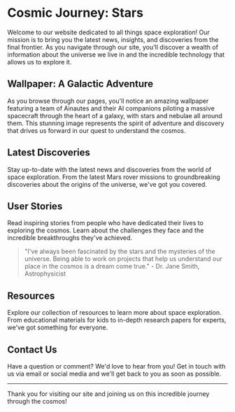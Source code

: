 <!--font:Montserrat-->

# Cosmic Journey: Stars

Welcome to our website dedicated to all things space exploration! Our mission is to bring you the latest news, insights, and discoveries from the final frontier. As you navigate through our site, you'll discover a wealth of information about the universe we live in and the incredible technology that allows us to explore it.

## Wallpaper: A Galactic Adventure

As you browse through our pages, you'll notice an amazing wallpaper featuring a team of Ainautes and their AI companions piloting a massive spacecraft through the heart of a galaxy, with stars and nebulae all around them. This stunning image represents the spirit of adventure and discovery that drives us forward in our quest to understand the cosmos.

## Latest Discoveries

Stay up-to-date with the latest news and discoveries from the world of space exploration. From the latest Mars rover missions to groundbreaking discoveries about the origins of the universe, we've got you covered.

## User Stories

Read inspiring stories from people who have dedicated their lives to exploring the cosmos. Learn about the challenges they face and the incredible breakthroughs they've achieved.

> "I've always been fascinated by the stars and the mysteries of the universe. Being able to work on projects that help us understand our place in the cosmos is a dream come true." - Dr. Jane Smith, Astrophysicist

## Resources

Explore our collection of resources to learn more about space exploration. From educational materials for kids to in-depth research papers for experts, we've got something for everyone.

## Contact Us

Have a question or comment? We'd love to hear from you! Get in touch with us via email or social media and we'll get back to you as soon as possible.

---

Thank you for visiting our site and joining us on this incredible journey through the cosmos!

<!--

Write me content for website with wallpaper which alt text is:

"A team of Ainautes and their AI companions piloting a massive spacecraft through the heart of a galaxy, with stars and nebulae all around them."

The name/title of the page should not be 1:1 copy of the alt text but rather a real content of the website which is using this wallpaper.

- Use markdown format 
- Start with heading
- Heading should be short and concise
- The content should look like a real website 
- The website should not be about the wallpaper, wallpaper is just a related background
- Heading should be contain work "wallpaper" or "background"
- Include real sections like references, contact, user stories, etc. use things relevant to the page purpose.
- Feel free to use structure like headings, bullets, numbering, blockquotes, paragraphs, horizontal lines, etc.
- You can use formatting like bold or _italic_
- You can include UTF-8 emojis
- Links should be only #hash anchors (and you can refer to the document itself)
- Do not include images


---


# Exploring the Cosmos: A Journey Through the Stars

Welcome to our website dedicated to all things space exploration! Our mission is to bring you the latest news, insights, and discoveries from the final frontier. As you navigate through our site, you'll discover a wealth of information about the universe we live in and the incredible technology that allows us to explore it.

## Wallpaper: A Galactic Adventure

As you browse through our pages, you'll notice an amazing wallpaper featuring a team of Ainautes and their AI companions piloting a massive spacecraft through the heart of a galaxy, with stars and nebulae all around them. This stunning image represents the spirit of adventure and discovery that drives us forward in our quest to understand the cosmos.

## Latest Discoveries

Stay up-to-date with the latest news and discoveries from the world of space exploration. From the latest Mars rover missions to groundbreaking discoveries about the origins of the universe, we've got you covered.

## User Stories

Read inspiring stories from people who have dedicated their lives to exploring the cosmos. Learn about the challenges they face and the incredible breakthroughs they've achieved.

> "I've always been fascinated by the stars and the mysteries of the universe. Being able to work on projects that help us understand our place in the cosmos is a dream come true." - Dr. Jane Smith, Astrophysicist

## Resources

Explore our collection of resources to learn more about space exploration. From educational materials for kids to in-depth research papers for experts, we've got something for everyone.

## Contact Us

Have a question or comment? We'd love to hear from you! Get in touch with us via email or social media and we'll get back to you as soon as possible.

---

Thank you for visiting our site and joining us on this incredible journey through the cosmos!


---


Write me a Google font which is best fitting for the website.

Pick from the list:
- Open Sans
- Lobster
- IBM Plex Sans
- Poppins
- Inter
- Roboto
- Cormorant Garamond
- Montserrat
- Raleway
- Barlow Condensed
- Lato
- Cinzel Decorative
- Creepster
- Exo 2
- Playfair Display
- Great Vibes
- Cabin
- Alegreya
- Futura
- Dancing Script
- Cinzel
- Orbitron


Write just the font name nothing else.


---


Montserrat

-->
